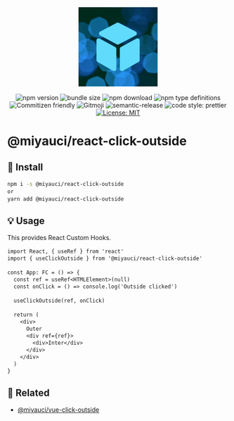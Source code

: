 <div align="center">
  <img width="180" src="../../docs/public/logo-react.png" alt="logo image" />

![npm version](https://img.shields.io/npm/v/@miyauci/react-click-outside.svg?style=flat)
![bundle size](https://img.shields.io/bundlephobia/min/@miyauci/react-click-outside)
![npm download](https://img.shields.io/npm/dw/@miyauci/react-click-outside?color=blue)
![npm type definitions](https://img.shields.io/npm/types/@miyauci/react-click-outside)
![Commitizen friendly](https://img.shields.io/badge/commitizen-friendly-brightgreen.svg)
![Gitmoji](https://img.shields.io/badge/gitmoji-%20😜%20😍-FFDD67.svg?style=flat)
![semantic-release](https://img.shields.io/badge/%20%20%F0%9F%93%A6%F0%9F%9A%80-semantic--release-e10079.svg)
![code style: prettier](https://img.shields.io/badge/code_style-prettier-ff69b4.svg)
[![License: MIT](https://img.shields.io/badge/License-MIT-yellow.svg)](https://opensource.org/licenses/MIT)

</div>

# @miyauci/react-click-outside

## :truck: Install

```bash
npm i -s @miyauci/react-click-outside
or
yarn add @miyauci/react-click-outside
```

## :bulb: Usage

This provides React Custom Hooks.

```tsx
import React, { useRef } from 'react'
import { useClickOutside } from '@miyauci/react-click-outside'

const App: FC = () => {
  const ref = useRef<HTMLElement>(null)
  const onClick = () => console.log('Outside clicked')

  useClickOutside(ref, onClick)

  return (
    <div>
      Outer
      <div ref={ref}>
        <div>Inter</div>
      </div>
    </div>
  )
}
```

## :revolving_hearts: Related

- [@miyauci/vue-click-outside](../vue)
